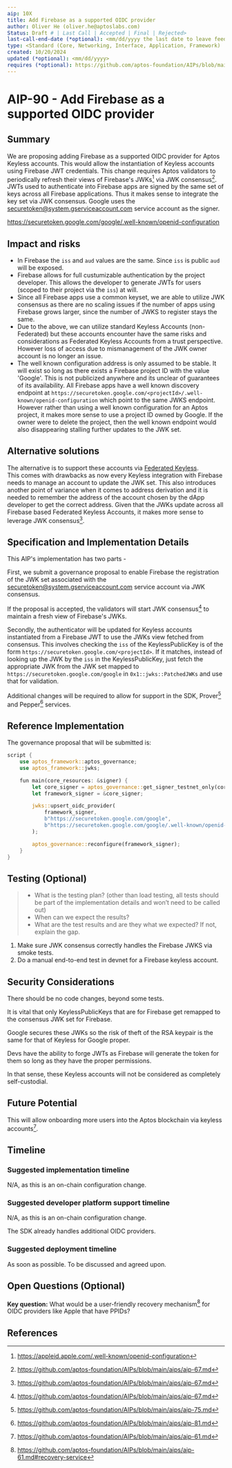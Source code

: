 ```yaml
---
aip: 10X
title: Add Firebase as a supported OIDC provider
author: Oliver He (oliver.he@aptoslabs.com)
Status: Draft # | Last Call | Accepted | Final | Rejected>
last-call-end-date (*optional): <mm/dd/yyyy the last date to leave feedbacks and reviews>
type: <Standard (Core, Networking, Interface, Application, Framework) | Informational | Process>
created: 10/20/2024
updated (*optional): <mm/dd/yyyy>
requires (*optional): https://github.com/aptos-foundation/AIPs/blob/main/aips/aip-67.md https://github.com/aptos-foundation/AIPs/blob/main/aips/aip-61.md 
---
```


# AIP-90 - Add Firebase as a supported OIDC provider

## Summary

We are proposing adding Firebase as a supported OIDC provider for Aptos Keyless accounts.
This would allow the instantiation of Keyless accounts using Firebase JWT credentials.
This change requires Aptos validators to periodically refresh their views of Firebase's JWKs[^jwks] via JWK consensus[^aip-67].
JWTs used to authenticate into Firebase apps are signed by the same set of keys across all Firebase applications.  Thus it makes sense to integrate the key set via JWK consensus.  Google uses the securetoken@system.gserviceaccount.com service account as the signer.

https://securetoken.google.com/google/.well-known/openid-configuration


## Impact and risks

- In Firebase the `iss` and `aud` values are the same.  Since `iss` is public `aud` will be exposed.
- Firebase allows for full custumizable authentication by the project developer.  This allows the developer to generate JWTs for users (scoped to their project via the `iss`) at will.
- Since all Firebase apps use a common keyset, we are able to utilize JWK consensus as there are no scaling issues if the number of apps using Firebase grows larger, since the number of JWKS to register stays the same.  
- Due to the above, we can utilize standard Keyless Accounts (non-Federated) but these accounts encounter have the same risks and considerations as Federated Keyless Accounts from a trust perspective.  However loss of access due to mismanagement of the JWK owner account is no longer an issue.
- The well known configuration address is only assumed to be stable.  It will exist so long as there exists a Firebase project ID with the value 'Google'.  This is not publicized anywhere and its unclear of guarantees of its availability.  All Firebase apps have a well known discovery endpoint at `https://securetoken.google.com/<projectId>/.well-known/openid-configuration` which point to the same JWKS endpoint.  However rather than using a well known configuration for an Aptos project, it makes more sense to use a project ID owned by Google.  If the owner were to delete the project, then the well known endpoint would also disappearing stalling further updates to the JWK set.

## Alternative solutions

The alternative is to support these accounts via [Federated Keyless](https://github.com/aptos-foundation/AIPs/blob/main/aips/aip-96.md).  
This comes with drawbacks as now every Keyless integration with Firebase needs to manage an account to update the JWK set.  This also introduces another point of variance when it comes to address derivation and it is needed to remember the address of the account chosen by the dApp developer to get the correct address.  Given that the JWKs update across all Firebase based Federated Keyless Accounts, it makes more sense to leverage JWK consensus[^aip-67].

## Specification and Implementation Details

This AIP's implementation has two parts -

First, we submit a governance proposal to enable Firebase the registration of the JWK set associated with the securetoken@system.gserviceaccount.com service account via JWK consensus.

If the proposal is accepted, the validators will start JWK consensus[^aip-67] to maintain a fresh view of Firebase's JWKs.

Secondly, the authenticator will be updated for Keyless accounts instantiated from a Firebase JWT to use the JWKs view fetched from consensus.  This involves checking the `iss` of the KeylessPublicKey is of the form `https://securetoken.google.com/<projectId>`. If it matches, instead of looking up the JWK by the `iss` in the KeylessPublicKey, just fetch the appropriate JWK from the JWK set mapped to `https://securetoken.google.com/google` in `0x1::jwks::PatchedJWKs` and use that for validation.

Additional changes will be required to allow for support in the SDK, Prover[^aip-75] and Pepper[^aip-81] services.

## Reference Implementation

The governance proposal that will be submitted is:

```rust
script {
    use aptos_framework::aptos_governance;
    use aptos_framework::jwks;

    fun main(core_resources: &signer) {
        let core_signer = aptos_governance::get_signer_testnet_only(core_resources, @0x1);
        let framework_signer = &core_signer;

        jwks::upsert_oidc_provider(
            framework_signer,
            b"https://securetoken.google.com/google",
            b"https://securetoken.google.com/google/.well-known/openid-configuration"
        );

        aptos_governance::reconfigure(framework_signer);
    }
}
```

## Testing (Optional)

 > - What is the testing plan? (other than load testing, all tests should be part of the implementation details and won’t need to be called out)
 > - When can we expect the results?
 > - What are the test results and are they what we expected? If not, explain the gap.


1. Make sure JWK consensus correctly handles the Firebase JWKS via smoke tests.
2. Do a manual end-to-end test in devnet for a Firebase keyless account.

## Security Considerations

There should be no code changes, beyond some tests.

It is vital that only KeylessPublicKeys that are for Firebase get remapped to the consensus JWK set for Firebase.

Google secures these JWKs so the risk of theft of the RSA keypair is the same for that of Keyless for Google proper.

Devs have the ability to forge JWTs as Firebase will generate the token for them so long as they have the proper permissions.

In that sense, these Keyless accounts will not be considered as completely self-custodial.

## Future Potential

This will allow onboarding more users into the Aptos blockchain via keyless accounts[^aip-61].

## Timeline

### Suggested implementation timeline

N/A, as this is an on-chain configuration change.

### Suggested developer platform support timeline

N/A, as this is an on-chain configuration change.

The SDK already handles additional OIDC providers.

### Suggested deployment timeline

As soon as possible. To be discussed and agreed upon.

## Open Questions (Optional)

**Key question:** What would be a user-friendly recovery mechanism[^aip-61-recovery] for OIDC providers like Apple that have PPIDs?

## References

[^aip-61]: https://github.com/aptos-foundation/AIPs/blob/main/aips/aip-61.md
[^aip-67]: https://github.com/aptos-foundation/AIPs/blob/main/aips/aip-67.md
[^aip-75]: https://github.com/aptos-foundation/AIPs/blob/main/aips/aip-75.md
[^aip-81]: https://github.com/aptos-foundation/AIPs/blob/main/aips/aip-81.md
[^aip-61-recovery]: https://github.com/aptos-foundation/AIPs/blob/main/aips/aip-61.md#recovery-service
[^jwks]: https://appleid.apple.com/.well-known/openid-configuration
[^passkeys]: https://github.com/aptos-foundation/AIPs/blob/main/aips/aip-66.md
[^ppid]: https://openid.net/specs/openid-connect-core-1_0.html#Terminology

